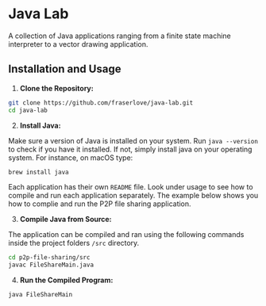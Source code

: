 # Java Lab

A collection of Java applications ranging from a finite state machine interpreter to a vector drawing application.

## Installation and Usage

1. **Clone the Repository:**
```bash
git clone https://github.com/fraserlove/java-lab.git
cd java-lab
```
2. **Install Java:**

Make sure a version of Java is installed on your system. Run `java --version` to check if you have it installed. If not, simply install java on your operating system. For instance, on macOS type:
```bash
brew install java
```
Each application has their own `README` file. Look under usage to see how to compile and run each application separately. The example below shows you how to complie and run the P2P file sharing application.

3. **Compile Java from Source:**

The application can be compiled and ran using the following commands inside the project folders `/src` directory.
```bash
cd p2p-file-sharing/src
javac FileShareMain.java
```
4. **Run the Compiled Program:**
```bash
java FileShareMain
```
